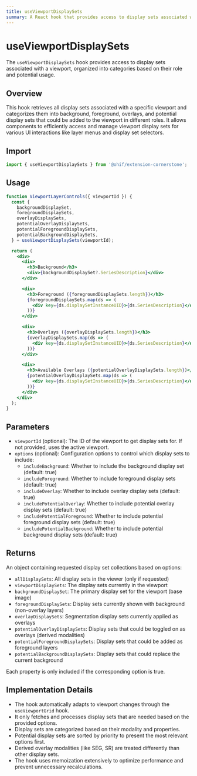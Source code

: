```yaml
---
title: useViewportDisplaySets
summary: A React hook that provides access to display sets associated with a viewport, including background, foreground, overlay, and potential display sets.
---
```


# useViewportDisplaySets

The `useViewportDisplaySets` hook provides access to display sets associated with a viewport, organized into categories based on their role and potential usage.

## Overview

This hook retrieves all display sets associated with a specific viewport and categorizes them into background, foreground, overlays, and potential display sets that could be added to the viewport in different roles. It allows components to efficiently access and manage viewport display sets for various UI interactions like layer menus and display set selectors.

## Import

```js
import { useViewportDisplaySets } from '@ohif/extension-cornerstone';
```

## Usage

```jsx
function ViewportLayerControls({ viewportId }) {
  const {
    backgroundDisplaySet,
    foregroundDisplaySets,
    overlayDisplaySets,
    potentialOverlayDisplaySets,
    potentialForegroundDisplaySets,
    potentialBackgroundDisplaySets,
  } = useViewportDisplaySets(viewportId);

  return (
    <div>
      <div>
        <h3>Background</h3>
        <div>{backgroundDisplaySet?.SeriesDescription}</div>
      </div>

      <div>
        <h3>Foreground ({foregroundDisplaySets.length})</h3>
        {foregroundDisplaySets.map(ds => (
          <div key={ds.displaySetInstanceUID}>{ds.SeriesDescription}</div>
        ))}
      </div>

      <div>
        <h3>Overlays ({overlayDisplaySets.length})</h3>
        {overlayDisplaySets.map(ds => (
          <div key={ds.displaySetInstanceUID}>{ds.SeriesDescription}</div>
        ))}
      </div>

      <div>
        <h3>Available Overlays ({potentialOverlayDisplaySets.length})</h3>
        {potentialOverlayDisplaySets.map(ds => (
          <div key={ds.displaySetInstanceUID}>{ds.SeriesDescription}</div>
        ))}
      </div>
    </div>
  );
}
```

## Parameters

- `viewportId` (optional): The ID of the viewport to get display sets for. If not provided, uses the active viewport.
- `options` (optional): Configuration options to control which display sets to include:
  - `includeBackground`: Whether to include the background display set (default: true)
  - `includeForeground`: Whether to include foreground display sets (default: true)
  - `includeOverlay`: Whether to include overlay display sets (default: true)
  - `includePotentialOverlay`: Whether to include potential overlay display sets (default: true)
  - `includePotentialForeground`: Whether to include potential foreground display sets (default: true)
  - `includePotentialBackground`: Whether to include potential background display sets (default: true)

## Returns

An object containing requested display set collections based on options:

- `allDisplaySets`: All display sets in the viewer (only if requested)
- `viewportDisplaySets`: The display sets currently in the viewport
- `backgroundDisplaySet`: The primary display set for the viewport (base image)
- `foregroundDisplaySets`: Display sets currently shown with background (non-overlay layers)
- `overlayDisplaySets`: Segmentation display sets currently applied as overlays
- `potentialOverlayDisplaySets`: Display sets that could be toggled on as overlays (derived modalities)
- `potentialForegroundDisplaySets`: Display sets that could be added as foreground layers
- `potentialBackgroundDisplaySets`: Display sets that could replace the current background

Each property is only included if the corresponding option is true.

## Implementation Details

- The hook automatically adapts to viewport changes through the `useViewportGrid` hook.
- It only fetches and processes display sets that are needed based on the provided options.
- Display sets are categorized based on their modality and properties.
- Potential display sets are sorted by priority to present the most relevant options first.
- Derived overlay modalities (like SEG, SR) are treated differently than other display sets.
- The hook uses memoization extensively to optimize performance and prevent unnecessary recalculations.

